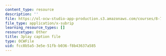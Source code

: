 ```yaml
---
content_type: resource
description: ''
file: https://ol-ocw-studio-app-production.s3.amazonaws.com/courses/8-701-introduction-to-nuclear-and-particle-physics-fall-2020/fcc8b5a53e5e51fbb036f8b43637a585_hgrhfkcXlAQ.vtt
file_type: application/x-subrip
learning_resource_types: []
resourcetype: Other
title: 3play caption file
type: OCWFile
uid: fcc8b5a5-3e5e-51fb-b036-f8b43637a585
---
```

